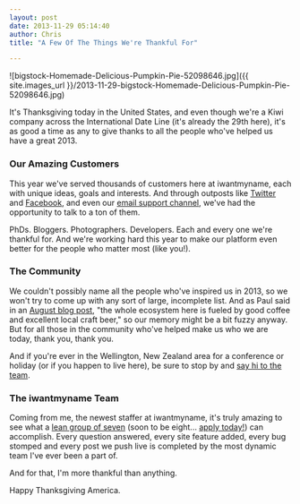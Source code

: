 ```yaml
---
layout: post
date: 2013-11-29 05:14:40
author: Chris
title: "A Few Of The Things We're Thankful For"

---
```


![bigstock-Homemade-Delicious-Pumpkin-Pie-52098646.jpg]({{ site.images_url }}/2013-11-29-bigstock-Homemade-Delicious-Pumpkin-Pie-52098646.jpg)

<!-- excerpt -->

It's Thanksgiving today in the United States, and even though we're a Kiwi company across the International Date Line (it's already the 29th here), it's as good a time as any to give thanks to all the people who've helped us have a great 2013.

<!-- /excerpt -->

### Our Amazing Customers

This year we've served thousands of customers here at iwantmyname, each with unique ideas, goals and interests. And through outposts like [Twitter](https://twitter.com/iwantmyname) and [Facebook](https://www.facebook.com/iwantmyname), and even our [email support channel](https://iwantmyname.com/support), we've had the opportunity to talk to a ton of them.

PhDs. Bloggers. Photographers. Developers. Each and every one we're thankful for. And we're working hard this year to make our platform even better for the people who matter most (like you!).

### The Community

We couldn't possibly name all the people who've inspired us in 2013, so we won't try to come up with any sort of large, incomplete list. And as Paul said in an [August blog post](http://blog.iwantmyname.com/2013/08/iwantmyname-in-the-community.html), "the whole ecosystem here is fueled by good coffee and excellent local craft beer," so our memory might be a bit fuzzy anyway. But for all those in the community who've helped make us who we are today, thank you, thank you.

And if you're ever in the Wellington, New Zealand area for a conference or holiday (or if you happen to live here), be sure to stop by and [say hi to the team](https://iwantmyname.com/about).

### The iwantmyname Team

Coming from me, the newest staffer at iwantmyname, it's truly amazing to see what a [lean group of seven](https://iwantmyname.com/about) (soon to be eight... [apply today!](https://iwantmyname.com/jobs/backend-developer)) can accomplish. Every question answered, every site feature added, every bug stomped and every post we push live is completed by the most dynamic team I've ever been a part of. 

And for that, I'm more thankful than anything.

Happy Thanksgiving America.
